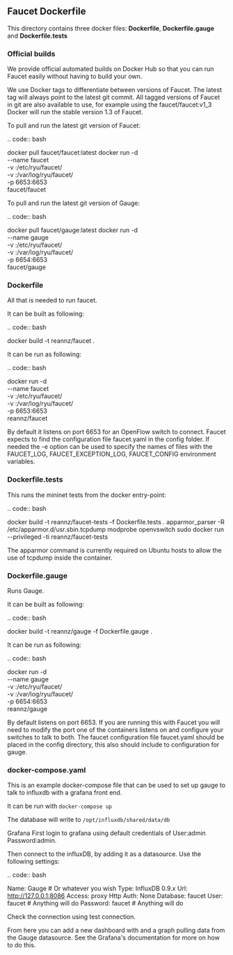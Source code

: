 ## Faucet Dockerfile

This directory contains three docker files: **Dockerfile**,
**Dockerfile.gauge** and **Dockerfile.tests**

### Official builds

We provide official automated builds on Docker Hub so that you can run Faucet
easily without having to build your own.

We use Docker tags to differentiate between versions of Faucet. The latest
tag will always point to the latest git commit. All tagged versions of Faucet
in git are also available to use, for example using the faucet/faucet:v1_3
Docker will run the stable version 1.3 of Faucet.

To pull and run the latest git version of Faucet:

.. code:: bash

  docker pull faucet/faucet:latest
  docker run -d \
      --name faucet \
      -v <path-to-config-dir>:/etc/ryu/faucet/ \
      -v <path-to-logging-dir>:/var/log/ryu/faucet/ \
      -p 6653:6653 \
      faucet/faucet

To pull and run the latest git version of Gauge:

.. code:: bash

  docker pull faucet/gauge:latest
  docker run -d \
      --name gauge \
      -v <path-to-config-dir>:/etc/ryu/faucet/ \
      -v <path-to-logging-dir>:/var/log/ryu/faucet/ \
      -p 6654:6653 \
      faucet/gauge

### Dockerfile

All that is needed to run faucet.

It can be built as following:

.. code:: bash

  docker build -t reannz/faucet .

It can be run as following:

.. code:: bash

  docker run -d \
      --name faucet \
      -v <path-to-config-dir>:/etc/ryu/faucet/ \
      -v <path-to-logging-dir>:/var/log/ryu/faucet/ \
      -p 6653:6653 \
      reannz/faucet

By default it listens on port 6653 for an OpenFlow switch to connect. Faucet
expects to find the configuration file faucet.yaml in the config folder. If
needed the -e option can be used to specify the names of files with the
FAUCET\_LOG, FAUCET\_EXCEPTION\_LOG, FAUCET\_CONFIG environment variables.

### Dockerfile.tests

This runs the mininet tests from the docker entry-point:

.. code:: bash

  docker build -t reannz/faucet-tests -f Dockerfile.tests .
  apparmor_parser -R /etc/apparmor.d/usr.sbin.tcpdump
  modprobe openvswitch
  sudo docker run --privileged -ti reannz/faucet-tests

The apparmor command is currently required on Ubuntu hosts to allow the use of
tcpdump inside the container.

### Dockerfile.gauge

Runs Gauge.

It can be built as following:

.. code:: bash

  docker build -t reannz/gauge -f Dockerfile.gauge .

It can be run as following:

.. code:: bash

  docker run -d \
      --name gauge \
      -v <path-to-config-dir>:/etc/ryu/faucet/ \
      -v <path-to-logging-dir>:/var/log/ryu/faucet/ \
      -p 6654:6653 \
      reannz/gauge

By default listens on port 6653. If you are running this with
Faucet you will need to modify the port one of the containers listens on and
configure your switches to talk to both. The faucet
configuration file faucet.yaml should be placed in the config directory, this
also should include to configuration for gauge.

### docker-compose.yaml

This is an example docker-compose file that can be used to set up gauge to talk
to influxdb with a grafana front end.

It can be run with ```docker-compose up```

The database will write to ```/opt/influxdb/shared/data/db```

Grafana First login to grafana using default credentials of
User:admin Password:admin.

Then connect to the influxDB, by adding it as a datasource. Use the following
settings:

.. code:: bash

  Name: Gauge # Or whatever you wish
  Type: InfluxDB 0.9.x
  Url: http://127.0.0.1:8086
  Access: proxy Http
  Auth: None
  Database: faucet
  User: faucet # Anything will do
  Password: faucet # Anything will do

Check the connection using test connection.

From here you can add a new dashboard with and a graph pulling data from the
Gauge datasource.  See the Grafana's documentation for more on how to do this.
